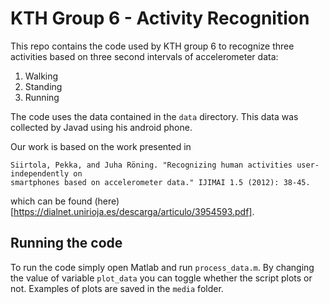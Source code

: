 # KTH Group 6 - Activity Recognition
This repo contains the code used by KTH group 6 to recognize three activities
based on three second intervals of accelerometer data:
1. Walking
2. Standing
3. Running

The code uses the data contained in the `data` directory. This data was collected by Javad
using his android phone.

Our work is based on the work presented in

```
Siirtola, Pekka, and Juha Röning. "Recognizing human activities user-independently on
smartphones based on accelerometer data." IJIMAI 1.5 (2012): 38-45.
```

which can be found (here)[https://dialnet.unirioja.es/descarga/articulo/3954593.pdf].

## Running the code
To run the code simply open Matlab and run `process_data.m`. By changing the value of
variable `plot_data` you can toggle whether the script plots or not. Examples of plots
are saved in the `media` folder.
